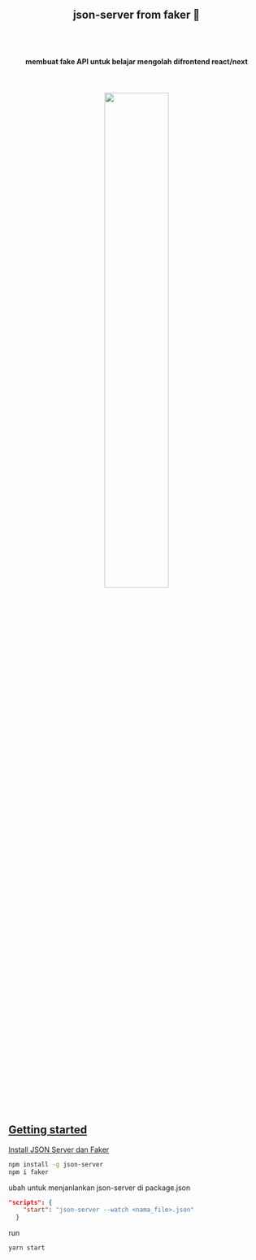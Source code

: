 <h2 align="center">json-server from faker 🥇</h2>
<br/><br/>
<h4 align="center">membuat fake API untuk belajar mengolah difrontend react/next</h4>
<p align="center">
  <a href="https://mockend.com/" target="_blank"><br/><br/>
    <img src="https://www.hostnextra.com/kb/wp-content/uploads/2021/01/4-steps-to-install-nodejs-on-ubuntu-20-04.png" height="50%" width="50%"><br/><br/><br/><br/>  
</p>

## Getting started

Install JSON Server dan Faker
```sh
npm install -g json-server
npm i faker
```

ubah untuk menjanlankan json-server di package.json
```json
"scripts": {
    "start": "json-server --watch <nama_file>.json"
  }
```
  
  run
  ```sh
  yarn start
  ```
